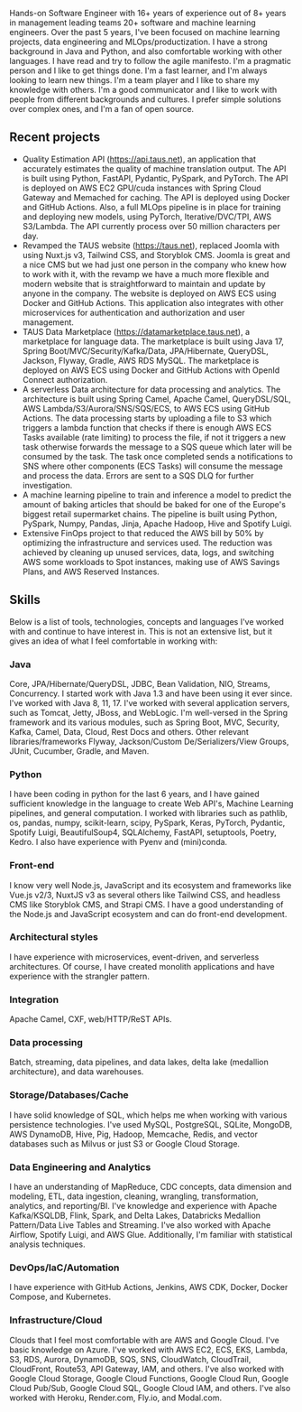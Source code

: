 Hands-on Software Engineer with 16+ years of experience out of 8+ years in management leading teams 20+ software and machine learning engineers. Over the past 5 years, I've been focused on machine learning projects, data engineering and MLOps/productization. I have a strong background in Java and Python, and also comfortable working with other languages. I have read and try to follow the agile manifesto. I'm a pragmatic person and I like to get things done. I'm a fast learner, and I'm always looking to learn new things. I'm a team player and I like to share my knowledge with others. I'm a good communicator and I like to work with people from different backgrounds and cultures. I prefer simple solutions over complex ones, and I'm a fan of open source.

## Recent projects
- Quality Estimation API (https://api.taus.net), an application that accurately estimates the quality of machine translation output. The API is built using Python, FastAPI, Pydantic, PySpark, and PyTorch. The API is deployed on AWS EC2 GPU/cuda instances with Spring Cloud Gateway and Memached for caching. The API is deployed using Docker and GitHub Actions. Also, a full MLOps pipeline is in place for training and deploying new models, using PyTorch, Iterative/DVC/TPI, AWS S3/Lambda. The API currently process over 50 million characters per day.
- Revamped the TAUS website (https://taus.net), replaced Joomla with using Nuxt.js v3, Tailwind CSS, and Storyblok CMS. Joomla is great and a nice CMS but we had just one person in the company who knew how to work with it, with the revamp we have a much more flexible and modern website that is straightforward to maintain and update by anyone in the company. The website is deployed on AWS ECS using Docker and GitHub Actions. This application also integrates with other microservices for authentication and authorization and user management.
- TAUS Data Marketplace (https://datamarketplace.taus.net), a marketplace for language data. The marketplace is built using Java 17, Spring Boot/MVC/Security/Kafka/Data, JPA/Hibernate, QueryDSL, Jackson, Flyway, Gradle, AWS RDS MySQL. The marketplace is deployed on AWS ECS using Docker and GitHub Actions with OpenId Connect authorization.
- A serverless Data architecture for data processing and analytics. The architecture is built using Spring Camel, Apache Camel, QueryDSL/SQL, AWS Lambda/S3/Aurora/SNS/SQS/ECS, to AWS ECS using GitHub Actions. The data processing starts by uploading a file to S3 which triggers a lambda function that checks if there is enough AWS ECS Tasks available (rate limiting) to process the file, if not it triggers a new task otherwise forwards the message to a SQS queue which later will be consumed by the task. The task once completed sends a notifications to SNS where other components (ECS Tasks) will consume the message and process the data. Errors are sent to a SQS DLQ for further investigation.
- A machine learning pipeline to train and inference a model to predict the amount of baking articles that should be baked for one of the Europe's biggest retail supermarket chains. The pipeline is built using Python, PySpark, Numpy, Pandas, Jinja, Apache Hadoop, Hive and Spotify Luigi.
- Extensive FinOps project to that reduced the AWS bill by 50% by optimizing the infrastructure and services used. The reduction was achieved by cleaning up unused services, data, logs, and switching AWS some workloads to Spot instances, making use of AWS Savings Plans, and AWS Reserved Instances.

## Skills

Below is a list of tools, technologies, concepts and languages I've worked with and continue to have interest in. This is not an extensive list, but it gives an idea of what I feel comfortable in working with:

### Java
Core, JPA/Hibernate/QueryDSL, JDBC, Bean Validation, NIO, Streams, Concurrency. I started work with Java 1.3 and have been using it ever since. I've worked with Java 8, 11, 17. I've worked with several application servers, such as Tomcat, Jetty, JBoss, and WebLogic.
I'm well-versed in the Spring framework and its various modules, such as Spring Boot, MVC, Security, Kafka, Camel, Data, Cloud, Rest Docs and others. Other relevant libraries/frameworks Flyway, Jackson/Custom De/Serializers/View Groups, JUnit, Cucumber, Gradle, and Maven.

### Python
I have been coding in python for the last 6 years, and I have gained sufficient knowledge in the language to create Web API's, Machine Learning pipelines, and general computation. I worked with libraries such as pathlib, os, pandas, numpy, scikit-learn, scipy, PySpark, Keras, PyTorch, Pydantic, Spotify Luigi, BeautifulSoup4, SQLAlchemy, FastAPI, setuptools, Poetry, Kedro. I also have experience with Pyenv and (mini)conda.

### Front-end 
I know very well Node.js, JavaScript and its ecosystem and frameworks like Vue.js v2/3, NuxtJS v3 as several others like Tailwind CSS, and headless CMS like Storyblok CMS, and Strapi CMS. I have a good understanding of the Node.js and JavaScript ecosystem and can do front-end development.

### Architectural styles
I have experience with microservices, event-driven, and serverless architectures. Of course, I have created monolith applications and have experience with the strangler pattern.

### Integration
Apache Camel, CXF, web/HTTP/ReST APIs.

### Data processing
Batch, streaming, data pipelines, and data lakes, delta lake (medallion architecture), and data warehouses.

### Storage/Databases/Cache
I have solid knowledge of SQL, which helps me when working with various persistence technologies. I've used MySQL, PostgreSQL, SQLite, MongoDB, AWS DynamoDB, Hive, Pig, Hadoop, Memcache, Redis, and vector databases such as Milvus or just S3 or Google Cloud Storage.

### Data Engineering and Analytics
I have an understanding of MapReduce, CDC concepts, data dimension and modeling, ETL, data ingestion, cleaning, wrangling, transformation, analytics, and reporting/BI. I've knowledge and experience with Apache Kafka/KSQLDB, Flink, Spark, and Delta Lakes, Databricks Medallion Pattern/Data Live Tables and Streaming. I've also worked with Apache Airflow, Spotify Luigi, and AWS Glue. Additionally, I'm familiar with statistical analysis techniques.

### DevOps/IaC/Automation
I have experience with GitHub Actions, Jenkins, AWS CDK, Docker, Docker Compose, and Kubernetes. 

### Infrastructure/Cloud
Clouds that I feel most comfortable with are AWS and Google Cloud. I've basic knowledge on Azure. I've worked with AWS EC2, ECS, EKS, Lambda, S3, RDS, Aurora, DynamoDB, SQS, SNS, CloudWatch, CloudTrail, CloudFront, Route53, API Gateway, IAM, and others. I've also worked with Google Cloud Storage, Google Cloud Functions, Google Cloud Run, Google Cloud Pub/Sub, Google Cloud SQL, Google Cloud IAM, and others. I've also worked with Heroku, Render.com, Fly.io, and Modal.com.

